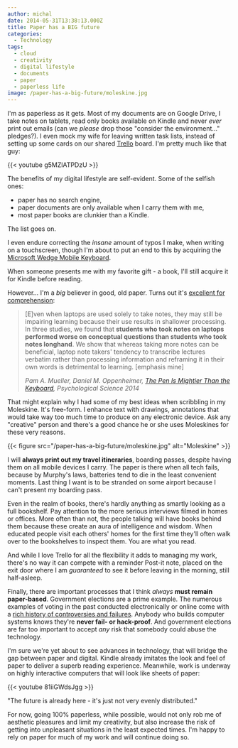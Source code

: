```yaml
---
author: michal
date: 2014-05-31T13:38:13.000Z
title: Paper has a BIG future
categories:
  - Technology
tags:
  - cloud
  - creativity
  - digital lifestyle
  - documents
  - paper
  - paperless life
image: /paper-has-a-big-future/moleskine.jpg
---
```


I'm as paperless as it gets. Most of my documents are on Google Drive, I take notes on tablets, read only books available on Kindle and never _ever_ print out emails (can we _please_ drop those "consider the environment..." pledges?). I even mock my wife for leaving written task lists, instead of setting up some cards on our shared [Trello][trellorecommend] board. I'm pretty much like that guy:

<!--more-->

{{< youtube g5MZlATPDzU >}}

The benefits of my digital lifestyle are self-evident. Some of the selfish ones:

- paper has no search engine,
- paper documents are only available when I carry them with me,
- most paper books are clunkier than a Kindle.

The list goes on.

I even endure correcting the _insane_ amount of typos I make, when writing on a touchscreen, though I'm about to put an end to this by acquiring the [Microsoft Wedge Mobile Keyboard][mswedgekeyboard].

When someone presents me with my favorite gift - a book, I'll still acquire it for Kindle before reading.

However... I'm a _big_ believer in good, old paper. Turns out it's [excellent for comprehension][longhandnotetaking]:

> [E]ven when laptops are used solely to take notes, they may still be impairing learning because their use results in shallower processing. In three studies, we found that __students who took notes on laptops performed worse on conceptual questions than students who took notes longhand__. We show that whereas taking more notes can be beneficial, laptop note takers' tendency to transcribe lectures verbatim rather than processing information and reframing it in their own words is detrimental to learning. [emphasis mine]
>
> <cite>Pam A. Mueller, Daniel M. Oppenheimer, [The Pen Is Mightier Than the Keyboard][penmightierthankeyboard], Psychological Science 2014</cite>

That might explain why I had some of my best ideas when scribbling in my Moleskine. It's free-form. I enhance text with drawings, annotations that would take way too much time to produce on any electronic device. Ask any "creative" person and there's a good chance he or she uses Moleskines for these very reasons.

{{< figure src="/paper-has-a-big-future/moleskine.jpg" alt="Moleskine" >}}

I will __always print out my travel itineraries__, boarding passes, despite having them on all mobile devices I carry. The paper is there when all tech fails, because by Murphy's laws, batteries tend to die in the least convenient moments. Last thing I want is to be stranded on some airport because I can't present my boarding pass.

Even in the realm of books, there's hardly anything as smartly looking as a full bookshelf. Pay attention to the more serious interviews filmed in homes or offices. More often than not, the people talking will have books behind them because these create an aura of intelligence and wisdom. When educated people visit each others' homes for the first time they'll often walk over to the bookshelves to inspect them. You are what you read.

And while I love Trello for all the flexibility it adds to managing my work, there's no way it can compete with a reminder Post-it note, placed on the exit door where I am _guaranteed_ to see it before leaving in the morning, still half-asleep.

Finally, there are important processes that I think _always_ __must remain paper-based__. Government elections are a prime example. The numerous examples of voting in the past conducted electronically or online come with a [rich history of controversies and failures][wpelectrovotingproblems]. Anybody who builds computer systems knows they're __never fail- or hack-proof__. And government elections are far too important to accept _any_ risk that somebody could abuse the technology.

I'm sure we're yet about to see advances in technology, that will bridge the gap between paper and digital. Kindle already imitates the look and feel of paper to deliver a superb reading experience. Meanwhile, work is underway on highly interactive computers that will look like sheets of paper:

{{< youtube 81iiGWdsJgg >}}

"The future is already here - it's just not very evenly distributed."

For now, going 100% paperless, while possible, would not only rob me of aesthetic pleasures and limit my creativity, but also increase the risk of getting into unpleasant situations in the least expected times. I'm happy to rely on paper for much of my work and will continue doing so.

[longhandnotetaking]: http://www.psychologicalscience.org/index.php/news/releases/take-notes-by-hand-for-better-long-term-comprehension.html
[mswedgekeyboard]: http://www.microsoft.com/hardware/en-us/p/wedge-mobile-keyboard
[penmightierthankeyboard]: http://pss.sagepub.com/content/early/2014/05/21/0956797614524581
[trellorecommend]: https://trello.com/mpaluchowski/recommend
[wpelectrovotingproblems]: http://en.wikipedia.org/wiki/Electronic_voting#Documented_problems

